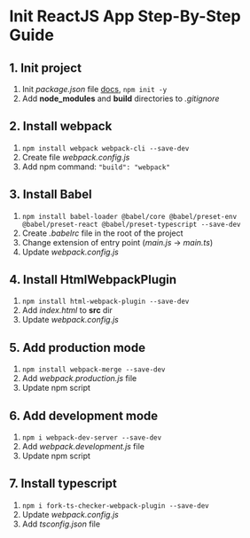 # Init ReactJS App Step-By-Step Guide

## 1. Init project
1. Init *package.json* file [docs](https://docs.npmjs.com/cli/v10/commands/npm-init/), `npm init -y`
2. Add **node_modules** and **build** directories to *.gitignore*

## 2. Install webpack
1. `npm install webpack webpack-cli --save-dev`
2. Create file *webpack.config.js*
3. Add npm command: `"build": "webpack"`

## 3. Install Babel
1. `npm install babel-loader @babel/core @babel/preset-env @babel/preset-react @babel/preset-typescript --save-dev`
2. Create *.babelrc* file in the root of the project
3. Change extension of entry point (*main.js* -> *main.ts*)
4. Update *webpack.config.js*

## 4. Install HtmlWebpackPlugin
1. `npm install html-webpack-plugin --save-dev`
2. Add *index.html* to **src** dir
3. Update *webpack.config.js*

## 5. Add production mode
1. `npm install webpack-merge --save-dev`
2. Add *webpack.production.js* file
3. Update npm script

## 6. Add development mode
1. `npm i webpack-dev-server --save-dev`
2. Add *webpack.development.js* file
3. Update npm script

## 7. Install typescript
1. `npm i fork-ts-checker-webpack-plugin --save-dev`
2. Update *webpack.config.js*
3. Add *tsconfig.json* file

